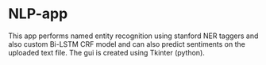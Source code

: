 # NLP-app

This app performs named entity recognition using stanford NER taggers and also custom Bi-LSTM CRF model and can also predict sentiments on the uploaded text file. The gui is created using Tkinter (python). 
